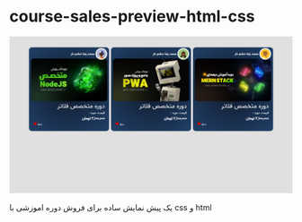# course-sales-preview-html-css
![project image](project-image.png)

یک پیش نمایش ساده برای فروش دوره اموزشی با css و html
